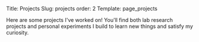 Title: Projects
Slug: projects
order: 2
Template: page_projects

Here are some projects I've worked on! You'll find both lab research projects and personal experiments I build to learn new things and satisfy my curiosity.
